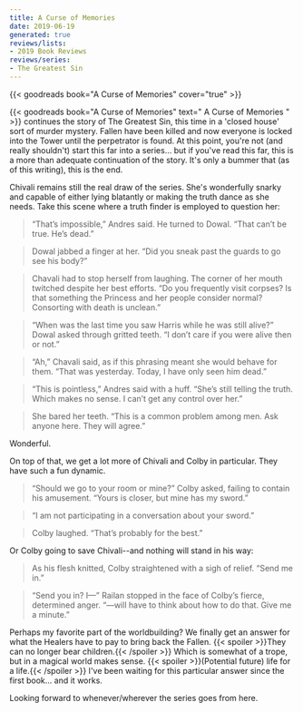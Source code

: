 ```yaml
---
title: A Curse of Memories
date: 2019-06-19
generated: true
reviews/lists:
- 2019 Book Reviews
reviews/series:
- The Greatest Sin
---
```

{{< goodreads book="A Curse of Memories" cover="true" >}}

{{< goodreads book="A Curse of Memories" text=" A Curse of Memories " >}} continues the story of The Greatest Sin, this time in a 'closed house' sort of murder mystery. Fallen have been killed and now everyone is locked into the Tower until the perpetrator is found. At this point, you're not (and really shouldn't) start this far into a series... but if you've read this far, this is a more than adequate continuation of the story. It's only a bummer that (as of this writing), this is the end.  

Chivali remains still the real draw of the series. She's wonderfully snarky and capable of either lying blatantly or making the truth dance as she needs. Take this scene where a truth finder is employed to question her:  

<!--more-->

>  “That’s impossible,” Andres said. He turned to Dowal. “That can’t be true. He’s dead.”  

>  Dowal jabbed a finger at her. “Did you sneak past the guards to go see his body?”  

>  Chavali had to stop herself from laughing. The corner of her mouth twitched despite her best efforts. “Do you frequently visit corpses? Is that something the Princess and her people consider normal? Consorting with death is unclean.”  

>  “When was the last time you saw Harris while he was still alive?” Dowal asked through gritted teeth. “I don’t care if you were alive then or not.”  

>  “Ah,” Chavali said, as if this phrasing meant she would behave for them. “That was yesterday. Today, I have only seen him dead.”  

>  “This is pointless,” Andres said with a huff. “She’s still telling the truth. Which makes no sense. I can’t get any control over her.”  

>  She bared her teeth. “This is a common problem among men. Ask anyone here. They will agree.”  

Wonderful.  

On top of that, we get a lot more of Chivali and Colby in particular. They have such a fun dynamic.  

>  “Should we go to your room or mine?” Colby asked, failing to contain his amusement. “Yours is closer, but mine has my sword.”  

>  “I am not participating in a conversation about your sword.”  

>  Colby laughed. “That’s probably for the best.”  

Or Colby going to save Chivali--and nothing will stand in his way:  

>  As his flesh knitted, Colby straightened with a sigh of relief. “Send me in.”  

>  “Send you in? I—” Railan stopped in the face of Colby’s fierce, determined anger. “—will have to think about how to do that. Give me a minute.”  

Perhaps my favorite part of the worldbuilding? We finally get an answer for what the Healers have to pay to bring back the Fallen.  {{< spoiler >}}They can no longer bear children.{{< /spoiler >}}  Which is somewhat of a trope, but in a magical world makes sense.  {{< spoiler >}}(Potential future) life for a life.{{< /spoiler >}}  I've been waiting for this particular answer since the first book... and it works.  

Looking forward to whenever/wherever the series goes from here.


